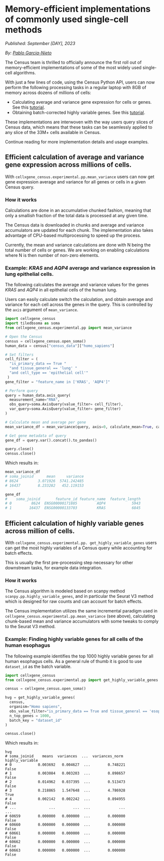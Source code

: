 # Memory-efficient implementations of commonly used single-cell methods 

*Published:* *September [DAY], 2023*

*By:* *[Pablo Garcia-Nieto](pgarcia-nieto@chanzuckerberg.com)*

The Census team is thrilled to officially announce the first roll out of memory-efficient implementations of some of the most widely used single-cell algorithms. 

With just a few lines of code, using the Census Python API, users can now perform the following processing tasks in a regular laptop with 8GB of memory across dozens of millions of cells:

* Calculating average and variance gene expression for cells or genes. See this [tutorial](../../notebooks/experimental/mean_variance.ipynb).
* Obtaining batch-corrected highly variable genes. See this [tutorial](../../notebooks/experimental/highly_variable_genes).

These implementations are interwoven with the way users query slices of Census data, which means that these tasks can be seamlessly applied to any slice of the 33M+ cells available in Census.

Continue reading for more implementation details and usage examples.

## Efficient calculation of average and variance gene expression across millions of cells.

With `cellxgene_census.experimental.pp.mean_variance` users can now get gene expression average and variance for all genes or cells in a given Census query.

### How it works

Calculations are done in an accumulative chunked fashion, meaning that only a small*ish* fraction of the total data is processed at any given time. 

The Census data is downloaded in chunks and average and variance accumulators are updated for each chunk. The implementation also takes advantage of CPU-based multiprocessing to speed up the process.

Currently, the mean and variance calculations are done with N being the total number of cells or genes. We are working on enabling calculations where N is then number of non-zero elements.

### Example: *KRAS* and *AQP4* average and variance expression in lung epithelial cells.

The following calculates the average and variance values for the genes *KRAS* and *AQP4* in all epithelial cells of the human lung.

Users can easily calculate switch the calculation, and obtain average and variance for each cell across the genes in the query. This is controlled by the `axis` argument of `mean_variance`.

```python
import cellxgene_census
import tiledbsoma as soma
from cellxgene_census.experimental.pp import mean_variance

# Open the Census
census = cellxgene_census.open_soma()
human_data = census["census_data"]["homo_sapiens"]

# Set filters
cell_filter = (
  "is_primary_data == True "
  "and tissue_general == 'lung' " 
  "and cell_type == 'epithelial cell'"
 )
gene_filter = "feature_name in ['KRAS', 'AQP4']"

# Perform query
query = human_data.axis_query(
  measurement_name="RNA",
  obs_query=soma.AxisQuery(value_filter= cell_filter),
  var_query=soma.AxisQuery(value_filter= gene_filter)
)

# Calculate mean and average per gene
mean_variance_df = mean_variance(query, axis=0, calculate_mean=True, calculate_variance=True)

# Get gene metadata of query
gene_df = query.var().concat().to_pandas()

query.close()
census.close()
```

Which results in:

```python
mean_variance_df
# soma_joinid      mean     variance
# 8624         3.071926  5741.242485
# 16437        8.233282   452.119153

gene_df
#    soma_joinid       feature_id feature_name  feature_length
# 0         8624  ENSG00000171885         AQP4            5943
# 1        16437  ENSG00000133703         KRAS            6845
```

## Efficient calculation of highly variable genes across million of cells.

With `cellxgene_census.experimental.pp. get_highly_variable_genes` users can get the most highly variables of a Census query while accounting for batch effects.

This is usually the first pre-processing step necessary for other downstream tasks, for example data integration.

### How it works

The Census algorithm is modeled based on scanpy method `scanpy.pp.highly_variable_genes`, and in particular the Seurat V3 method which is designed for raw counts and can account for batch effects.

The Census implementation utilizes the same incremental paradigm used in  `cellxgene_census.experimental.pp.mean_variance` (see above), calculating chunk-based mean and variance accumulators with some tweaks to comply to the Seurat V3 method.

### Example: Finding highly variable genes for all cells of the human esophagus

The following example identifies the top 1000 highly variable genes for all human esophagus cells. As a general rule of thumb it is good to use `dataset_id` as the batch variable.

```python
import cellxgene_census
from cellxgene_census.experimental.pp import get_highly_variable_genes

census = cellxgene_census.open_soma()

hvg = get_highly_variable_genes(
  census,
  organism="Homo sapiens",
  obs_value_filter="is_primary_data == True and tissue_general == 'esophagus'",
  n_top_genes = 1000,
  batch_key = "dataset_id"
)

census.close()
```

Which results in:

```ptyhon
hvg
# soma_joinid    means  variances  ...  variances_norm  highly_variable
# 0            0.003692   0.004627  ...        0.748221            False
# 1            0.003084   0.003203  ...        0.898657            False
# 2            0.014962   0.037395  ...        0.513473            False
# 3            0.218865   1.547648  ...        4.786928             True
# 4            0.002142   0.002242  ...        0.894955            False
# ...               ...        ...  ...             ...              ...
# 60659        0.000000   0.000000  ...        0.000000            False
# 60660        0.000000   0.000000  ...        0.000000            False
# 60661        0.000000   0.000000  ...        0.000000            False
# 60662        0.000000   0.000000  ...        0.000000            False
# 60663        0.000000   0.000000  ...        0.000000            False
```
